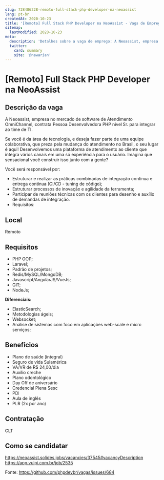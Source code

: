```yaml
---
slug: 728406228-remoto-full-stack-php-developer-na-neoassist
lang: pt-br
createdAt: 2020-10-23
title: '[Remoto] Full Stack PHP Developer na NeoAssist - Vaga de Emprego'
sitemap:
  lastModified: 2020-10-23
meta:
  description: 'Detalhes sobre a vaga de emprego: A Neoassist, empresa no mercado de software de Atendimento OmniChannel, contrata Pessoa Desenvolvedora PHP nível Sr. para integrar ao time de TI.  Se você é da área de tecnologia, e deseja fazer parte de uma equipe colaborativa, que preza pela mudança do atendimento no Brasil, o seu lugar é aqui! Desenvolvemos uma plataforma de atendimento ao cliente que integra vários canais em uma só experiência para o usuário. Imagina que sensacional você construir isso junto com a gente?  Você será responsável por: - Estruturar e realizar as práticas combinadas de integração contínua e entrega contínua (CI/CD - tuning de código); - Estruturar processos de inovação e agilidade da ferramenta; - Participar de reuniões técnicas com os clientes para desenho e auxílio de demandas de integração. - Requisitos:'
  twitter:
    card: summary
    site: '@nawarian'
---
```


# [Remoto] Full Stack PHP Developer na NeoAssist

## Descrição da vaga

A Neoassist, empresa no mercado de software de Atendimento OmniChannel, contrata Pessoa Desenvolvedora PHP nível Sr. para integrar ao time de TI. 

Se você é da área de tecnologia, e deseja fazer parte de uma equipe colaborativa, que preza pela mudança do atendimento no Brasil, o seu lugar é aqui! Desenvolvemos uma plataforma de atendimento ao cliente que integra vários canais em uma só experiência para o usuário. Imagina que sensacional você construir isso junto com a gente? 

Você será responsável por: 
- Estruturar e realizar as práticas combinadas de integração contínua e entrega contínua (CI/CD - tuning de código);
- Estruturar processos de inovação e agilidade da ferramenta;
- Participar de reuniões técnicas com os clientes para desenho e auxílio de demandas de integração.
- Requisitos: 

## Local
Remoto 

## Requisitos
- PHP OOP;
- Laravel;
- Padrão de projetos;
- Redis/MySQL/MongoDB;
- Javascript/AngularJS/VueJs;
- GIT;
- NodeJs;

**Diferenciais:**
- ElasticSearch;
- Metodologias ágeis;
- Websocket;
- Análise de sistemas com foco em aplicações web-scale e micro serviços;

## Benefícios
- Plano de saúde (integral)
- Seguro de vida Sulamérica 
- VA/VR de R$ 24,00/dia
- Auxílio creche
- Plano odontológico
- Day Off de aniversário 
- Credencial Plena Sesc
- PDI 
- Aula de inglês
- PLR (2x por ano)

## Contratação

CLT 


## Como se candidatar

https://neoassist.solides.jobs/vacancies/37545#vacancyDescription
https://app.vulpi.com.br/job/2535


Fonte: https://github.com/phpdevbr/vagas/issues/684
